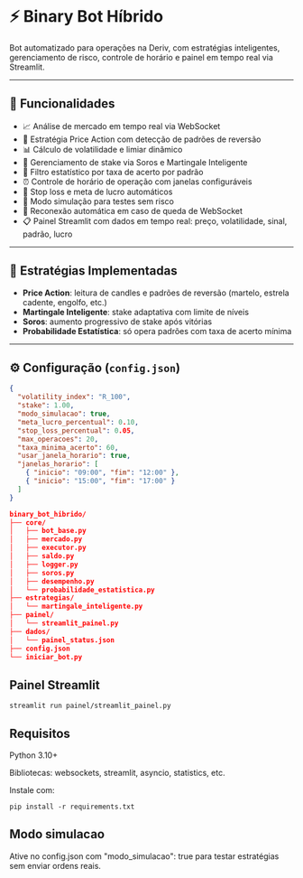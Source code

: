# ⚡ Binary Bot Híbrido

Bot automatizado para operações na Deriv, com estratégias inteligentes, gerenciamento de risco, controle de horário e painel em tempo real via Streamlit.

---

## 🚀 Funcionalidades

- 📈 Análise de mercado em tempo real via WebSocket
- 🧠 Estratégia Price Action com detecção de padrões de reversão
- 📊 Cálculo de volatilidade e limiar dinâmico
- 🔁 Gerenciamento de stake via Soros e Martingale Inteligente
- 🧮 Filtro estatístico por taxa de acerto por padrão
- ⏰ Controle de horário de operação com janelas configuráveis
- 🛑 Stop loss e meta de lucro automáticos
- 🧪 Modo simulação para testes sem risco
- 📡 Reconexão automática em caso de queda de WebSocket
- 📋 Painel Streamlit com dados em tempo real: preço, volatilidade, sinal, padrão, lucro

---

## 🧠 Estratégias Implementadas

- **Price Action**: leitura de candles e padrões de reversão (martelo, estrela cadente, engolfo, etc.)
- **Martingale Inteligente**: stake adaptativa com limite de níveis
- **Soros**: aumento progressivo de stake após vitórias
- **Probabilidade Estatística**: só opera padrões com taxa de acerto mínima

---

## ⚙️ Configuração (`config.json`)

```json
{
  "volatility_index": "R_100",
  "stake": 1.00,
  "modo_simulacao": true,
  "meta_lucro_percentual": 0.10,
  "stop_loss_percentual": 0.05,
  "max_operacoes": 20,
  "taxa_minima_acerto": 60,
  "usar_janela_horario": true,
  "janelas_horario": [
    { "inicio": "09:00", "fim": "12:00" },
    { "inicio": "15:00", "fim": "17:00" }
  ]
}

binary_bot_hibrido/
├── core/
│   ├── bot_base.py
│   ├── mercado.py
│   ├── executor.py
│   ├── saldo.py
│   ├── logger.py
│   ├── soros.py
│   ├── desempenho.py
│   └── probabilidade_estatistica.py
├── estrategias/
│   └── martingale_inteligente.py
├── painel/
│   └── streamlit_painel.py
├── dados/
│   └── painel_status.json
├── config.json
└── iniciar_bot.py
```
## Painel Streamlit
```
streamlit run painel/streamlit_painel.py
```
##  Requisitos

Python 3.10+

Bibliotecas: websockets, streamlit, asyncio, statistics, etc.

Instale com:
```
pip install -r requirements.txt

```

## Modo simulacao

Ative no config.json com "modo_simulacao": true para testar estratégias sem enviar ordens reais.